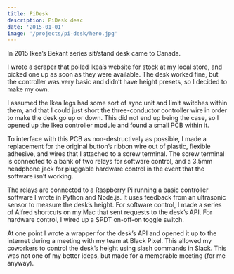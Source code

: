 ```yaml
---
title: PiDesk
description: PiDesk desc
date: '2015-01-01'
image: '/projects/pi-desk/hero.jpg'
---
```


In 2015 Ikea’s Bekant series sit/stand desk came to Canada.

I wrote a scraper that polled Ikea’s website for stock at my local store, and picked one up as soon as they were available. The desk worked fine, but the controller was very basic and didn’t have height presets, so I decided to make my own.

I assumed the Ikea legs had some sort of sync unit and limit switches within them, and that I could just short the three-conductor controller wire in order to make the desk go up or down. This did not end up being the case, so I opened up the Ikea controller module and found a small PCB within it.

To interface with this PCB as non-destructively as possible, I made a replacement for the original button’s ribbon wire out of plastic, flexible adhesive, and wires that I attached to a screw terminal. The screw terminal is connected to a bank of two relays for software control, and a 3.5mm headphone jack for pluggable hardware control in the event that the software isn’t working.

<PostImage size="large" src="/projects/pi-desk/hero.jpg" />

The relays are connected to a Raspberry Pi running a basic controller software I wrote in Python and Node.js. It uses feedback from an ultrasonic sensor to measure the desk’s height. For software control, I made a series of Alfred shortcuts on my Mac that sent requests to the desk’s API. For hardware control, I wired up a SPDT on-off-on toggle switch.

At one point I wrote a wrapper for the desk’s API and opened it up to the internet during a meeting with my team at Black Pixel. This allowed my coworkers to control the desk’s height using slash commands in Slack. This was not one of my better ideas, but made for a memorable meeting (for me anyway).
